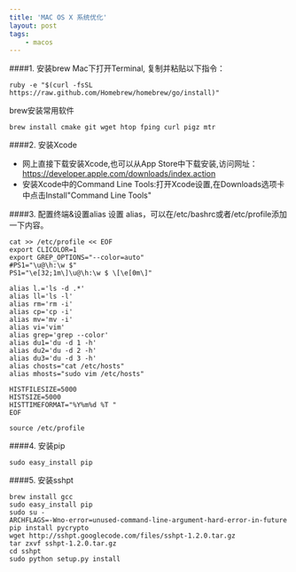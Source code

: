 ```yaml
---
title: 'MAC OS X 系统优化'
layout: post
tags:
    - macos
---
```


####1. 安装brew
Mac下打开Terminal, 复制并粘贴以下指令：
```shell
ruby -e "$(curl -fsSL https://raw.github.com/Homebrew/homebrew/go/install)"
```
brew安装常用软件 
```shell
brew install cmake git wget htop fping curl pigz mtr
```
####2. 安装Xcode

  * 网上直接下载安装Xcode,也可以从App Store中下载安装,访问网址：
https://developer.apple.com/downloads/index.action
  * 安装Xcode中的Command Line Tools:打开Xcode设置,在Downloads选项卡中点击Install"Command Line Tools"

####3. 配置终端&设置alias
设置 alias，可以在/etc/bashrc或者/etc/profile添加一下内容。

``` shell
cat >> /etc/profile << EOF
export CLICOLOR=1
export GREP_OPTIONS="--color=auto"
#PS1="\u@\h:\w $"
PS1="\e[32;1m\]\u@\h:\w $ \[\e[0m\]"

alias l.='ls -d .*'
alias ll='ls -l'
alias rm='rm -i'
alias cp='cp -i'
alias mv='mv -i'
alias vi='vim'
alias grep='grep --color'
alias du1='du -d 1 -h'
alias du2='du -d 2 -h'
alias du3='du -d 3 -h'
alias chosts="cat /etc/hosts"
alias mhosts="sudo vim /etc/hosts"

HISTFILESIZE=5000
HISTSIZE=5000
HISTTIMEFORMAT="%Y%m%d %T "
EOF

source /etc/profile
```
####4. 安装pip
``` shell
sudo easy_install pip
``` 

####5. 安装sshpt
``` shell
brew install gcc
sudo easy_install pip
sudo su -
ARCHFLAGS=-Wno-error=unused-command-line-argument-hard-error-in-future pip install pycrypto
wget http://sshpt.googlecode.com/files/sshpt-1.2.0.tar.gz
tar zxvf sshpt-1.2.0.tar.gz
cd sshpt
sudo python setup.py install
```
